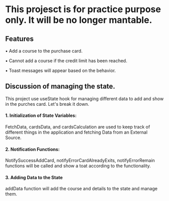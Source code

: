 # This projesct is for practice purpose only. It will be no longer mantable.


## Features

• Add a course to the purchase card.

• Cannot add a course if the credit limit has been reached.

• Toast messages will appear based on the behavior.



## Discussion of managing the state.

This project use useState hook for managing different data to add and show in the purches card.  Let's break it down.

#### 1. Initialization of State Variables:

FetchData, cardsData, and cardsCalculation are used to keep track of different things in the application and fetching Data from an External Source.

#### 2. Notification Functions:
NotifySuccessAddCard, notifyErrorCardAlreadyExits, notifyErrorRemain functions will be called and show a toat according to the functionality.


#### 3. Adding Data to the State

addData function will add the course and details to the state and manage them.
